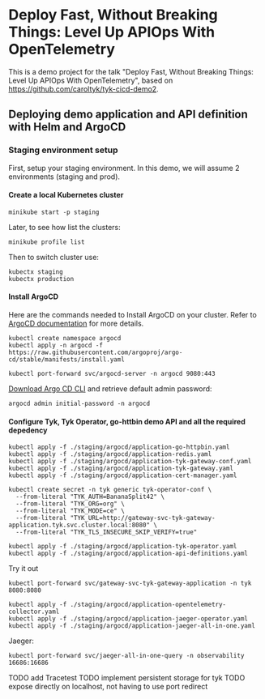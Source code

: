 # Deploy Fast, Without Breaking Things: Level Up APIOps With OpenTelemetry

This is a demo project for the talk "Deploy Fast, Without Breaking Things: Level Up APIOps With OpenTelemetry", based on https://github.com/caroltyk/tyk-cicd-demo2.


## Deploying demo application and API definition with Helm and ArgoCD

### Staging environment setup

First, setup your staging environment. In this demo, we will assume 2 environments (staging and prod).

#### Create a local Kubernetes cluster

```
minikube start -p staging
```

Later, to see how list the clusters:
```
minikube profile list
```

Then to switch cluster use:
```
kubectx staging
kubectx production
```

#### Install ArgoCD

Here are the commands needed to Install ArgoCD on your cluster. Refer to [ArgoCD documentation](https://argo-cd.readthedocs.io/en/stable/getting_started/) for more details. 

```
kubectl create namespace argocd
kubectl apply -n argocd -f https://raw.githubusercontent.com/argoproj/argo-cd/stable/manifests/install.yaml
```

```
kubectl port-forward svc/argocd-server -n argocd 9080:443
```

[Download Argo CD CLI](https://argo-cd.readthedocs.io/en/stable/getting_started/#2-download-argo-cd-cli) and retrieve default admin password:

```
argocd admin initial-password -n argocd
```


#### Configure Tyk, Tyk Operator, go-httbin demo API and all the required depedency

```
kubectl apply -f ./staging/argocd/application-go-httpbin.yaml
kubectl apply -f ./staging/argocd/application-redis.yaml
kubectl apply -f ./staging/argocd/application-tyk-gateway-conf.yaml
kubectl apply -f ./staging/argocd/application-tyk-gateway.yaml
kubectl apply -f ./staging/argocd/application-cert-manager.yaml
```

```
kubectl create secret -n tyk generic tyk-operator-conf \
  --from-literal "TYK_AUTH=BananaSplit42" \
  --from-literal "TYK_ORG=org" \
  --from-literal "TYK_MODE=ce" \
  --from-literal "TYK_URL=http://gateway-svc-tyk-gateway-application.tyk.svc.cluster.local:8080" \
  --from-literal "TYK_TLS_INSECURE_SKIP_VERIFY=true"
```

```
kubectl apply -f ./staging/argocd/application-tyk-operator.yaml
kubectl apply -f ./staging/argocd/application-api-definitions.yaml
```

Try it out

```
kubectl port-forward svc/gateway-svc-tyk-gateway-application -n tyk 8080:8080
```

```
kubectl apply -f ./staging/argocd/application-opentelemetry-collector.yaml
kubectl apply -f ./staging/argocd/application-jaeger-operator.yaml
kubectl apply -f ./staging/argocd/application-jaeger-all-in-one.yaml
```

Jaeger:

```
kubectl port-forward svc/jaeger-all-in-one-query -n observability 16686:16686
```


TODO add Tracetest
TODO implement persistent storage for tyk
TODO expose directly on localhost, not having to use port redirect